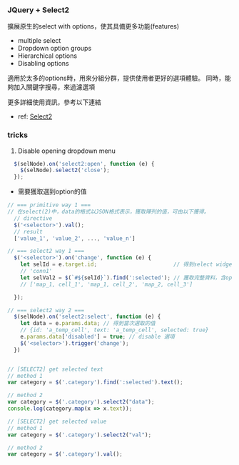 ### JQuery + Select2 

擴展原生的select with options，使其具備更多功能(features)
* multiple select
* Dropdown option groups
* Hierarchical options
* Disabling options


適用於太多的options時，用來分組分群，提供使用者更好的選項體驗。
同時，能夠加入關鍵字搜尋，來過濾選項

更多詳細使用資訊，參考以下連結
* ref: [Select2](https://select2.org/)

### tricks
1. Disable opening dropdown menu
```js
  $(selNode).on('select2:open', function (e) {
    $(selNode).select2('close');
  });
```

* 需要獲取選到option的值
```js
// === primitive way 1 ===
// 在select(2)中，data的格式以JSON格式表示，獲取陣列的值，可由以下獲得。
  // directive
  $('<selector>').val();
  // result
  ['value_1', 'value_2', ..., 'value_n']

// === select2 way 1 ===
  $('<selector>').on('change', function (e) {
    let selId = e.target.id;                        // 得到select widget的id
    // 'conn1'
    let selVal2 = $(`#${selId}`).find(':selected'); // 獲取完整資料，含optgroup的資料。
    // ['map_1, cell_1', 'map_1, cell_2', 'map_2, cell_3']

  });

// === select2 way 2 ===
  $(selNode).on('select2:select', function (e) {
    let data = e.params.data; // 得到當次選取的值
    // {id: 'a_temp_cell', text: 'a_temp_cell', selected: true} 
    e.params.data['disabled'] = true; // disable 選項
    $('<selector>').trigger('change');
  })


// [SELECT2] get selected text
// method 1 
var category = $('.category').find(':selected').text();

// method 2
var category = $('.category').select2("data");
console.log(category.map(x => x.text));

// [SELECT2] get selected value
// method 1
var category = $('.category').select2("val");

// method 2
var category = $('.category').val();

```